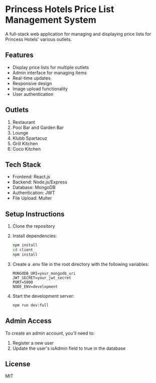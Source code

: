 # Princess Hotels Price List Management System

A full-stack web application for managing and displaying price lists for Princess Hotels' various outlets.

## Features

- Display price lists for multiple outlets
- Admin interface for managing items
- Real-time updates
- Responsive design
- Image upload functionality
- User authentication

## Outlets

1. Restaurant
2. Pool Bar and Garden Bar
3. Lounge
4. Klubb Spartacuz
5. Grill Kitchen
6. Coco Kitchen

## Tech Stack

- Frontend: React.js
- Backend: Node.js/Express
- Database: MongoDB
- Authentication: JWT
- File Upload: Multer

## Setup Instructions

1. Clone the repository
2. Install dependencies:
   ```bash
   npm install
   cd client
   npm install
   ```

3. Create a .env file in the root directory with the following variables:
   ```
   MONGODB_URI=your_mongodb_uri
   JWT_SECRET=your_jwt_secret
   PORT=5000
   NODE_ENV=development
   ```

4. Start the development server:
   ```bash
   npm run dev:full
   ```

## Admin Access

To create an admin account, you'll need to:
1. Register a new user
2. Update the user's isAdmin field to true in the database

## License

MIT 
